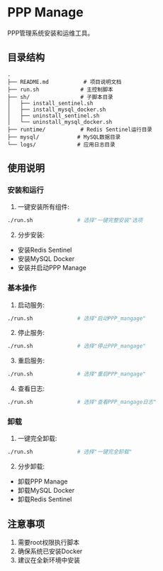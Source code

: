 # PPP Manage

PPP管理系统安装和运维工具。

## 目录结构

```
.
├── README.md           # 项目说明文档
├── run.sh             # 主控制脚本
├── sh/                # 子脚本目录
│   ├── install_sentinel.sh
│   ├── install_mysql_docker.sh
│   ├── uninstall_sentinel.sh
│   └── uninstall_mysql_docker.sh
├── runtime/           # Redis Sentinel运行目录
├── mysql/            # MySQL数据目录
└── logs/             # 应用日志目录
```

## 使用说明

### 安装和运行

1. 一键安装所有组件:
```bash
./run.sh              # 选择"一键完整安装"选项
```

2. 分步安装:
- 安装Redis Sentinel
- 安装MySQL Docker 
- 安装并启动PPP Manage

### 基本操作

1. 启动服务:
```bash
./run.sh              # 选择"启动PPP_mangage"
```

2. 停止服务:
```bash
./run.sh              # 选择"停止PPP_mangage"
```

3. 重启服务:
```bash
./run.sh              # 选择"重启PPP_mangage"
```

4. 查看日志:
```bash
./run.sh              # 选择"查看PPP_mangage日志"
```

### 卸载

1. 一键完全卸载:
```bash
./run.sh              # 选择"一键完全卸载"
```

2. 分步卸载:
- 卸载PPP Manage
- 卸载MySQL Docker
- 卸载Redis Sentinel

## 注意事项

1. 需要root权限执行脚本
2. 确保系统已安装Docker
3. 建议在全新环境中安装
